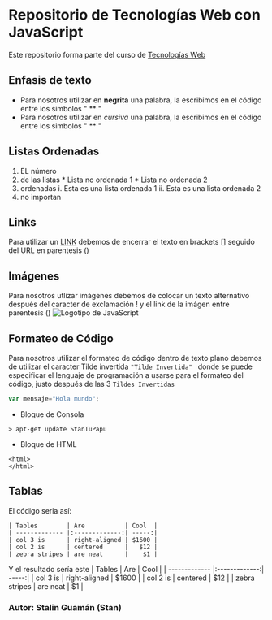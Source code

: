 # Repositorio de Tecnologías Web con JavaScript 
Este repositorio forma parte del curso de [Tecnologías Web](https://github.com/StanGumn/Tec_Web_JS)
## Enfasis de texto
* Para nosotros utilizar en **negrita** una palabra, la escribimos en el código entre los simbolos " ** "
* Para nosotros utilizar en *cursiva* una palabra, la escribimos en el código entre los simbolos " ** "

## Listas Ordenadas 
1. EL número 
2. de las listas
        * Lista no ordenada 1 
        * Lista no ordenada 2 
3. ordenadas 
        i. Esta es una lista ordenada 1
        ii. Esta es una lista ordenada 2
4. no importan

## Links
Para utilizar un [LINK](https://github.com/StanGumn/Tec_Web_JS) debemos de encerrar el texto en brackets [] seguido del URL en parentesis ()

## Imágenes
Para nosotros utlizar imágenes debemos de colocar un texto alternativo después del caracter de exclamación ! y el link de la imágen entre parentesis () ![Logotipo de JavaScript](http://www.thereformat.com/images/js4560_450.png)

## Formateo de Código
Para nosotros utilizar el formateo de código dentro de texto plano debemos de utilizar el caracter Tilde invertida ` "Tilde Invertida"  ` donde se puede especificar el lenguaje de programación a usarse para el formateo del código, justo después de las 3 `Tildes Invertidas`

```javascript
var mensaje="Hola mundo";
```

* Bloque de Consola
```
> apt-get update StanTuPapu
```

* Bloque de HTML
```
<html>
</html>
```

## Tablas
El código seria así: 
```
| Tables        | Are           | Cool  |
| ------------- |:-------------:| -----:|
| col 3 is      | right-aligned | $1600 |
| col 2 is      | centered      |   $12 |
| zebra stripes | are neat      |    $1 |
```

Y el resultado sería este 
| Tables        | Are           | Cool  |
| ------------- |:-------------:| -----:|
| col 3 is      | right-aligned | $1600 |
| col 2 is      | centered      |   $12 |
| zebra stripes | are neat      |    $1 |
### Autor: Stalin Guamán (Stan)